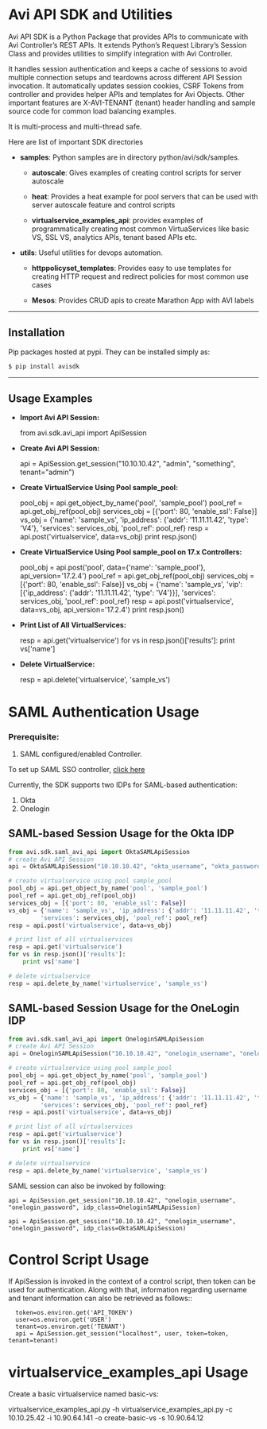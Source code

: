 # Avi API SDK and Utilities

Avi API SDK is a Python Package that provides APIs to communicate with Avi
Controller’s REST APIs. It extends Python’s Request Library’s Session Class and
provides utilities to simplify integration with Avi Controller.

It handles session authentication and keeps a cache of sessions to avoid
multiple connection setups and teardowns across different API Session
invocation. It automatically updates session cookies, CSRF Tokens from
controller and provides helper APIs and templates for Avi Objects. Other
important features are X-AVI-TENANT (tenant) header handling and sample
source code for common load balancing examples.

It is multi-process and multi-thread safe.

Here are list of important SDK directories

- **samples**: Python samples are in directory python/avi/sdk/samples.

  - **autoscale**: Gives examples of creating control scripts for
    server autoscale

  - **heat**: Provides a heat example for pool servers that can be used
    with server autoscale feature and control scripts

  - **virtualservice_examples_api**: provides examples of programmatically
    creating most common VirtuaServices like basic VS, SSL VS, analytics
    APIs, tenant based APIs etc.

- **utils**: Useful utilities for devops automation.

  - **httppolicyset_templates**: Provides easy to use templates for
    creating HTTP request and redirect policies for most common use cases

  - **Mesos**: Provides CRUD apis to create Marathon App with AVI labels

--------------
Installation
--------------
Pip packages hosted at pypi. They can be installed simply as:

```sh
$ pip install avisdk
```

--------------
Usage Examples
--------------

- **Import Avi API Session:**

   from avi.sdk.avi_api import ApiSession

- **Create Avi API Session:**

   api = ApiSession.get_session("10.10.10.42", "admin", "something", tenant="admin")

- **Create VirtualService Using Pool sample_pool:**

   pool_obj = api.get_object_by_name('pool', 'sample_pool')
   pool_ref = api.get_obj_ref(pool_obj)
   services_obj = [{'port': 80, 'enable_ssl': False}]
   vs_obj = {'name': 'sample_vs', 'ip_address': {'addr': '11.11.11.42', 'type': 'V4'},
            'services': services_obj, 'pool_ref': pool_ref}
   resp = api.post('virtualservice', data=vs_obj)
   print resp.json()

- **Create VirtualService Using Pool sample_pool on 17.x Controllers:**

   pool_obj = api.post('pool', data={'name': 'sample_pool'}, api_version='17.2.4')
   pool_ref = api.get_obj_ref(pool_obj)
   services_obj = [{'port': 80, 'enable_ssl': False}]
   vs_obj = {'name': 'sample_vs', 'vip': [{'ip_address': {'addr': '11.11.11.42', 'type': 'V4'}}],
            'services': services_obj, 'pool_ref': pool_ref}
   resp = api.post('virtualservice', data=vs_obj, api_version='17.2.4')
   print resp.json()

- **Print List of All VirtualServices:**

   resp = api.get('virtualservice')
   for vs in resp.json()['results']:
      print vs['name']

- **Delete VirtualService:**

   resp = api.delete('virtualservice', 'sample_vs')

# SAML Authentication Usage
### Prerequisite:
1. SAML configured/enabled Controller.

To set up SAML SSO controller, [click here](https://avinetworks.com/docs/17.2/single-sign-on-with-saml/)

Currently, the SDK supports two IDPs for SAML-based authentication:
1) Okta
2) Onelogin

## SAML-based Session Usage for the Okta IDP

```python
from avi.sdk.saml_avi_api import OktaSAMLApiSession
# create Avi API Session
api = OktaSAMLApiSession("10.10.10.42", "okta_username", "okta_password")

# create virtualservice using pool sample_pool
pool_obj = api.get_object_by_name('pool', 'sample_pool')
pool_ref = api.get_obj_ref(pool_obj)
services_obj = [{'port': 80, 'enable_ssl': False}]
vs_obj = {'name': 'sample_vs', 'ip_address': {'addr': '11.11.11.42', 'type': 'V4'},
         'services': services_obj, 'pool_ref': pool_ref}
resp = api.post('virtualservice', data=vs_obj)

# print list of all virtualservices
resp = api.get('virtualservice')
for vs in resp.json()['results']:
    print vs['name']

# delete virtualservice
resp = api.delete_by_name('virtualservice', 'sample_vs')
```

## SAML-based Session Usage for the OneLogin IDP

```python
from avi.sdk.saml_avi_api import OneloginSAMLApiSession
# create Avi API Session
api = OneloginSAMLApiSession("10.10.10.42", "onelogin_username", "onelogin_password")

# create virtualservice using pool sample_pool
pool_obj = api.get_object_by_name('pool', 'sample_pool')
pool_ref = api.get_obj_ref(pool_obj)
services_obj = [{'port': 80, 'enable_ssl': False}]
vs_obj = {'name': 'sample_vs', 'ip_address': {'addr': '11.11.11.42', 'type': 'V4'},
         'services': services_obj, 'pool_ref': pool_ref}
resp = api.post('virtualservice', data=vs_obj)

# print list of all virtualservices
resp = api.get('virtualservice')
for vs in resp.json()['results']:
    print vs['name']

# delete virtualservice
resp = api.delete_by_name('virtualservice', 'sample_vs')
```

SAML session can also be invoked by following:
```
api = ApiSession.get_session("10.10.10.42", "onelogin_username", "onelogin_password", idp_class=OneloginSAMLApiSession)
```
```
api = ApiSession.get_session("10.10.10.42", "onelogin_username", "onelogin_password", idp_class=OktaSAMLApiSession)
```



# Control Script Usage
 If ApiSession is invoked in the context of a control
  script, then token can be used for authentication. Along with that,
  information regarding username and tenant information can also be retrieved
  as follows::

      token=os.environ.get('API_TOKEN')
      user=os.environ.get('USER')
      tenant=os.environ.get('TENANT')
      api = ApiSession.get_session("localhost", user, token=token, tenant=tenant)


# virtualservice_examples_api Usage
 Create a basic virtualservice named
  basic-vs:

   virtualservice_examples_api.py -h
   virtualservice_examples_api.py -c 10.10.25.42 -i 10.90.64.141 -o create-basic-vs -s 10.90.64.12

